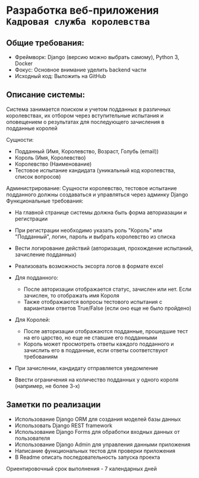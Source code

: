 # Разработка веб-приложения `Кадровая служба королевства`

## Общие требования:
- Фреймворк: Django (версию можно выбрать самому), Python 3, Docker
- Фокус: Основное внимание уделить backend части
- Исходный код: Выложить на GitHub

## Описание системы:
Система занимается поиском и учетом подданных в различных королевствах, их отбором через вступительные испытания и оповещением о результатах для последующего зачисления в подданные королей

Сущности:
- Подданный (Имя, Королевство, Возраст, Голубь (email))
- Король (Имя, Королевство)
- Королевство (Наименование)
- Тестовое испытание кандидата (уникальный код королевства, список вопросов)

Администрирование:
Сущности королевство, тестовое испытание подданного должны создаваться и управляться через админку Django
Функциональные требования:
- На главной странице системы должна быть форма авториазации и регистрации
- При регистрации необходимо указать роль "Король" или "Подданный", логин, пароль и выбрать королевство из списка
- Вести логирование действий (авторизация, прохождение испытаний, зачисление подданных)
- Реализовать возможность эксорта логов в формате excel

- Для подданного:
    - После авторизации отображается статус, зачислен или нет. Если зачислен, то отображать имя Короля
    - Также отображаются вопросы тестового испытания с вариантами ответов True/False (если оно еще не было пройдено)

- Для Королей:
    - После авторизации отображаются подданные, прошедшие тест на его царство, но еще не ставшие его подданными
    - Король может просмотреть ответы каждого подданного и зачислить его в подданные, если ответы соответствуют требованиям
- При зачислении, кандидату отправляется уведомление
- Ввести ограничения на количество подданных у одного короля (например, не более 3-х)

## Заметки по реализации
- Использование Django ORM для создания моделей базы данных
- Использовать Django REST framework
- Использование Django Forms для обработки входных данных от пользователя
- Использование Django Admin для управления данными приложения
- Написание функциональных тестов для проверки приложения
- В Readme описать последовательность запуска проекта

Ориентировочный срок выполнения - 7 календарных дней